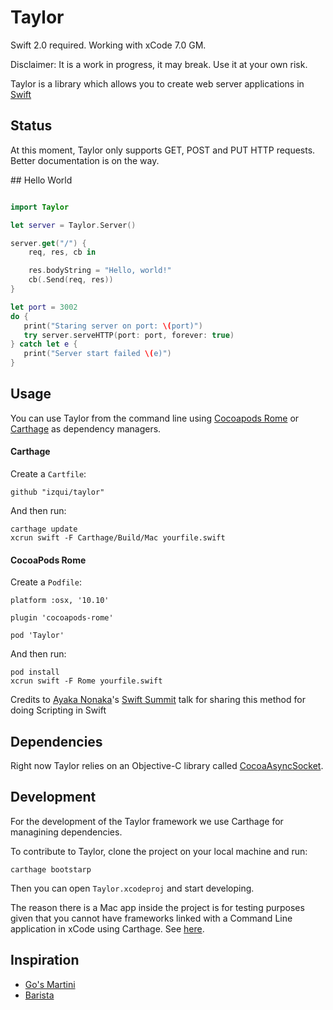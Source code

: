 Taylor
======

Swift 2.0 required. Working with xCode 7.0 GM.

Disclaimer: It is a work in progress, it may break. Use it at your own risk.

Taylor is a library which allows you to create web server applications in [Swift](https://developer.apple.com/swift/)

## Status

At this moment, Taylor only supports GET, POST and PUT HTTP requests.
Better documentation is on the way.

## Hello World

```.swift

import Taylor

let server = Taylor.Server()

server.get("/") {
    req, res, cb in

    res.bodyString = "Hello, world!"
    cb(.Send(req, res))
}

let port = 3002
do {
   print("Staring server on port: \(port)")
   try server.serveHTTP(port: port, forever: true)
} catch let e {
   print("Server start failed \(e)")
}

```

## Usage

You can use Taylor from the command line using [Cocoapods Rome](https://github.com/neonichu/Rome) or [Carthage](https://github.com/Carthage/Carthage) as dependency managers.

#### Carthage

Create a `Cartfile`:
```
github "izqui/taylor"
```

And then run:

```
carthage update
xcrun swift -F Carthage/Build/Mac yourfile.swift
```

#### CocoaPods Rome

Create a `Podfile`:
```
platform :osx, '10.10'

plugin 'cocoapods-rome'

pod 'Taylor'
```

And then run:
```
pod install
xcrun swift -F Rome yourfile.swift
```

Credits to [Ayaka Nonaka](https://twitter.com/ayanonagon)'s [Swift Summit](http://swiftsummit.com) talk for sharing this method for doing Scripting in Swift


## Dependencies

Right now Taylor relies on an Objective-C library called [CocoaAsyncSocket](https://github.com/robbiehanson/CocoaAsyncSocket/).

## Development

For the development of the Taylor framework we use Carthage for managining dependencies.

To contribute to Taylor, clone the project on your local machine and run:

```
carthage bootstarp
```

Then you can open `Taylor.xcodeproj` and start developing.

The reason there is a Mac app inside the project is for testing purposes given that you cannot have frameworks linked with a Command Line application in xCode using Carthage. See [here](https://github.com/Carthage/Carthage/issues/287).

## Inspiration

* [Go's Martini](https://github.com/go-martini/martini)
* [Barista](https://github.com/SteveStreza/barista)

